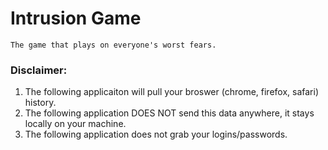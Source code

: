 # Intrusion Game

`The game that plays on everyone's worst fears.`

### Disclaimer:
1. The following applicaiton will pull your broswer (chrome, firefox, safari) history. 
2. The following application DOES NOT send this data anywhere, it stays locally on your machine. 
3. The following application does not grab your logins/passwords. 